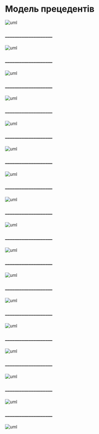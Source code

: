# Модель прецедентів

![uml](http://www.plantuml.com/plantuml/png/ZTFDgjf050VmlKyn-0AbVYz4B5rtwQvGeePIg2aOtQVHVgngLob8QIbzWJXDD3OVUON_UQDxPfW1xoKNhg0Cu__yvXp7JFsDizviL-zRpcBpOItQEAAY01bzf91sa8ZfIriulfZvxheb-6M3Fv6Yv7U2Cr8ATEYLupbl7-I-SwAW22L56WsO356PYXVBrJjFv_N7rdSNZk-AzdW-cRryytpyR3vvxU4FLqZJM8XCeC89EQF_UIMHuSgX2sBKgdCDg-ecicF8txgHp_HDpwZHYq39naaV5ADGUmalIaO_MRJJX7OD-eFJKbKm6EDCErYSzhnnHOxCGjqcg7S3SPQ-cd8zQ84KMgQ08ilqcfY-OVwYvkm14ZaTDFI42VjDui3-REgkaUAV4f7OwRWf0KaHxzIerCf-npMFzZveEcbeJlf5UzrcWVpU9IcSGaiCcuYH8OwgsPjBGAt7bdRq0XKIbR5_IMvRMddKchhUaX-DEm00)

### 
### ____________________
###

![uml](http://www.plantuml.com/plantuml/png/ZPFDgjfG4CVtFiN1lPJwlP1WwRfBTuKIDPH2JS7eheiqsezLxIe5AIsbBn3JgB7vy1LctgXpvfxZrN0kN44v_FtFx_mdCnbw2tk-MCxUrkp9ujrSr64B9VgGuWSCS0KnHFYvBcnFZ3ndNXFqqSOVi8U2lWaSO8y-crxOhlswulj6ZXn3A31ag4_804fLyMmwU-Eodt-MdZEnFKVK1sDhzFpLqy6JiVNIXTzK4QjW0QG2IjX1Hj1_T8eXXHEPZX31MIPdiAms8PiA-Ok3VCAlt2D3Zm8AOkpueWXogILqA0ZwKKER9cXBGR-JEvOL18pWWAiB7DSad223L8DQ9b3x2aHU_ABAkT4SzdTaz37KcBO9qr6OFt0cxuPIPBYHeCTqs34Hk_gnoLbJZh-I28cA9qC9Y34avGobEl5_LFDWzgxfffwwwIUkEMOEsSsG91m3ZUYP47s5sCgmLqEGJqDDY5lFALWYFNebANQioVqQezLADvQDzzRb7U2jlPTOaoUIU6shGhCgjAf2kteRZz6WTGrQxoQKnU67ZZkbz_e_)

### 
### ____________________
###

![uml](http://www.plantuml.com/plantuml/png/SoWkIImgAStDuIf8JCvEJ4zL27LsYJUivbA0WjBYrEJ4ubG59Piakr3dU2CR_IIxcBmByoysNDXmiUrYtuLDGBhfmWw52ziLBkoziE72nWlxG78Nze34jW0PUo_ikDYgf91Oh03Ihw2Sc9YQcfW8jg0MJ79XiqVF46AJmeK9O6DtNvm6j07JG4Cz8CHbXX7CZFb0HtLSRBwm2su2kXb6N12tm5s4C5otLBV63knuP74ZP767rBmKO2020000)

### 
### ____________________
###

![uml](http://www.plantuml.com/plantuml/png/SoWkIImgAStDuIf8JCvEJ4zLgEPIW8BIujJanE9K1IMR9BjGvtXJ6_qakvYy2uilxB_OS673XKqNTb_ilzXqOOV2XRr0xiOB-y32Uu02G5LRWCoz5tPSR5LII2nM06bNK4vCJ4rDJ0IRNmickR1PesS8jMZAXNr0Oq0MRG1R0p7puZImYH2Ls0qmWXem3-Y2VM1tzk4nn0Xa2DGy1RrIFJim6o5eX2Jea9gN0Wmi0000)

### 
### ____________________
###

![uml](http://www.plantuml.com/plantuml/png/SoWkIImgAStDuIf8JCvEJ4zLgEPIW8BIujJanE9K1IMR9BjGvtWB6_qakvYy2xCkRBtOSB7vmgOB6ousNTYXS67_nOOB6q3S2tikx8Z90vBxBcm1AG8hs0TKFEt29YM5n685a2aAoec9gQc9YM1hQi4a5pRRz0oXziq56hm5Y37jKm2AxxlOUB7fOZDGi1bi1KGhTXEDe2PE1shVU677nGP29bwSXZ3J26Gcr7W5lL8zEp0R8MY49EYGcfS235C0)

### 
### ____________________
###

![uml](http://www.plantuml.com/plantuml/png/ZPJFYfjG5CRtynGNrotDRBgGZ0oqcwxBh8kJSMZ16K7jebr5BScc92K40uN-ANq18man9iPNEEUDUkwvsiPWgDdaUl5yl-yxzrolFTzq_VSFzeLjtVlYhMNUMUw5g7xzU-VH5mF7TjohNgydl7SVhQlBvqR_rdZrKky_kpN4pOitbrtUXs-Gm0PII5GT_CAGdWuuX8nMcO03B667CUIqIY63hO0DrPIGOT29y1l7a6001HNda5MShnKZm10ZoSVn4wAh7LZ37f9EwZzWJJfhM97AdYtMX1d6j1jWH7e5nftKVfBI1YCA_9cg4WpFk-KsI3JEUNl8y0GAxX560eD_OJhYPzoY7KvmB2sp11CJ766C2-NchrGdpU_SUl9MEmjmH9OAQPuwj6NDfgJrU5UF73-R0zznXTRM1KsOdhZngk4Sa0tNiONMF4X-wVK7pxSUM90Bn5D3_UljxMM7eTo4d5Pp0JddA277Y0YBPlTLdIh0gNQ48OvYwogTUcZiyorOCGK_iPSzCOxbwnCuKM24tfg9_46f-ewJ4s4QhV_cu_65Kg8XLPUnFTNPK5yaWkykZRG452ebZrQzE5jTNomggbsGrbJgf8AY1Fnbu3FZkP8fO4cmWWh3zZvTqsJHH-qF)


### 
### ____________________
###
![uml](http://www.plantuml.com/plantuml/png/SYWkIImgAStDuSf9JIjHo4XDJ4ajubA00fkq_BmIXUJydFmYMmC30uNYpAfKMqCpEviaEqyNAnlz93k5KETuG2rLavCm58JtdEA5jI6H9MmyY4lTSe8k2WtWmeWXf2Oc_XWlyAZ5baBX2ZCtyfiP93GseHiJO_hUp7pVDz_CezkvR591B-GfeuIyLT8ZbRZPS4oPevGyZZcF6q5zyfGy3wM22ieFWC-qun0OGnvn94GylN3qOJUqeYtvHkXljE8G-Ib7gDa1AJzfjji8untr6UetV0zkpoD3gAfnbA3x51HB47hwHkBYu0N7Y3g4IydMS86l76fA56mvGXp7bEDE8qLpzMh33pnLTDYNgr6U9nppqq7WN1H1OWGof1sX6t6ywapWc4vc3GwUeDKI725mryfHXRmTtFokNIke6s5mpDTTFPvwJZPAB05fOSuLohwd0kwqQO7lL5CAVC5gjLEnGnqjb4bzkw-WGNKumIdJl6vEG3H6HvaDOwdoCPrQ9jmbHdMcqPuEQubmQ4mP_iXBCzhWbr3kRKlb0Mc_YAnKuLYroeYl1_KDE-j4_ilpENbz_Qe6AKKe0SbCD_EFe_Q6SNLdZIXGoRDpblxFI-Ythh1F-3dx0G00)
### 
### ____________________
###
![uml](http://www.plantuml.com/plantuml/png/SYWkIImgAStDuSf9JIjHo4XDJ4ajubA00fkq_BmIXUJydFmYMmC30uNYpAfKMqCpEviaEqyNAnlz93k5KETu8pqZGETaaDCm30NHg_W0Y0F0XeEmX6rFq4LJGykYAbA4KWa92k82RfNGfC7X2ZCtOcGhA94GM2pjdtdp_tmdHO4dE1omXujARD7nZXP7Wr8bZvgtIQ0tBk6OGGeSKKSS7eMRYP5nBgXik3mnU8qtgF01bqJVeXAdGaahJITIxv2pG2cQ5S-pIAAzY7GGgULAAiTvP8txCjXJQ9djPEtm3iS7ex2y3eqAbVoiqJUUDs5CYRXWmRNHFNPmCYa6EPucDPU705kk5QYNdXdga5w4R_wOEydZEInACOPrDVBW0ff77ZDnc-0nHbvFhlgN6CxJdtOx3QKpv3fsA4FZA_CzZWpZG6tmTif6bNk3p_xLqPv7-dWNFNUZaTMU25x0i0qdiMm6aTj1vB_I_hFkoqdwmkL-eTZq8ty1)
### 
### ____________________
###
![uml](http://www.plantuml.com/plantuml/png/SYWkIImgAStDuSf9JIjHo4XDJ4ajubA00fkq_BmIXUJydFmYMmC30uNYpAfKMqCpEviaEqyNAnlz93k5KETuG2Dbivem54JXLmckYr2xgvi-I9VjrYTmeGbL5qL1HA5WV-WBn63qcjJu2cVUg6VkO20bbBi9cV7ETpntZjw5dCSMAOx8aDeSDaYrmbbYFW-IQCLt5s7ls-jk4FTRffmRumo70ixeU4Cb8pWPIon6djv4-B8ESlmW3SD_82SenruI3bL4kTfuhtjBg7OFAE6GeR9sBupzIUwHt59U9LRpHiRA_4SuDky8kRNFIFLHqSjQDgrcG-qj_QsLCkU8icKCvocfJ1HktmXBMMDFVYAn7glHGHhlkXszEh-Z4pLaebQeCIBtv3MQoEV1qpMBlXwsUHpwZ-wnjTnGfU3RAaBXvIue98awVuEc_k0wVUCs8t4bwiZ5Ba9v6HnsLA_ZwNma2fQLMf2vDajPwCPs5XZR5aKNtNwG1PHip1I9pClAJ97oekogJNNpluUcRKNMlwn8ajgLTbW-3b2qn8Z8LiCqzS0byO_Z5m00)
### 
### ____________________
###
![uml](http://www.plantuml.com/plantuml/png/SYWkIImgAStDuSf9JIjHo4XDJ4ajubA00fkq_BmIXUJydFmYMmC30uNYpAfKMqCpEviaEqyNAnlz93k5KETu4q0fvPEJC116yRsdQDYuCIIwj1iFerjFm8AM22w89CIKn0JHU86XeJAqq5xXlHlvVPsAaXASnB1X_l1xxyttWizzp66mHWhZVeUPh0jOFi8mXWsGeyGM6NQoDEmpwNfnFpY2OOGTh21iGtz1oRxG8yOSg2f75m7UtGuo4J9--0Ko0MLO2MQBKb1s7_ogU-a7UHF0MW05ntMuUE_o87A0IaqZr_IeKEYHh3S1LYW3-Mwmr60Sw8xHGpxuMPWg5mMVE1Av9604Mx-DuP09PusZgGYl6770MA_jqLuQhpe6VQF6jN266i6D4vjQun1vTt_xNRfwtJiskLvzT8svgugev31yrigeN8LS7gJpgr7sQACwePCuh443TybHOYdg1fzE86NYHFIz2qvaHpwbjY7ys-_KtLKx7BViXFyEx2nNjU7KXJwTSQ52ICyvqJeAKEDekN-AbhVTAAFb_cGbmxCR6Qpygtm1)
### 
### ____________________
###
![uml](http://www.plantuml.com/plantuml/png/SYWkIImgAStDuSf9JIjHo4XDJ4ajubA00fkq_BmIXUJydFmYMmC30uNYpAfKMqCpEviaEqyNAnlz93k5KETuKpr3G2FbavCm58JnlQTuOMqyW6myZ6uz0GkW2Xi32I5b8_w95oWDbKVXjLVuvaREdrPJO-hRTHg-tpVppT0O1RR8S42Ep9HOey8UcRoXARpJ8b1w5KNxe3dh9WZmAE4RvZCA11IC-aH1uqk7TtYQCB_06LaS-bMa0g64HHNoR_oAKkmPbp2GEusYlJ7fmAGJFR6AHsrOMoFZw73MIJpo9WDuUfJ7gYrnrD9Xfndwk3bM6is95ZINRfruq9GITfjHIfj_XehoUD4Lo2JM9dDckeECnimzgaSNUNT_snwQrgFVMnlfwsjixJ3OeUIdjKEfLZLAIjm06xiT18cLbLv-_7UOWw4vTQ-XzH5GRT68YonbHsCpbz1gL2nAiNCuT3srxq3BOVyWAo72AtCTI-nfc8F1tbWFg1XxfaIcFT7IWBLj9BAzpO-25WBbJXn2R_fsDQXb9kIMVM_AzdStKeWuVRlMbkA75pTyD_oX-W80)
### 
### ____________________
###
![uml](http://www.plantuml.com/plantuml/png/ZPDDJi9G58NdhEA5iK4WqG4_X4GdBi2n0IdH1261EZ4CA1YS64W8WOcWnWrKOwNy5BPmxuuyjpmH74YPqBxqVEVSdvUjcRcgUNjJ2fMCegckZ5p1g8QK_gMAbRAfBYkbIZKTZKPLxVhEICUECwbyvkmqaJhCPzJvoSLH91v4GIEoQK8VPA-LD2QFbdYVSqTEkKckKlI9hpmUH08Xt_W1GWiWbsRaQl0JEJXnWFeYXni7Ybx9PGi63Yt83eP-5gb0k0MHv7Gt5SSZiK2C5-WdqC_v4UQeK0VihsjKmEeMa1Eyw9uKArr3yK91_IutOMDpcmSyr2Oz7Y2ynIrOuxCDEf37c2qTJLexLU2q9ICy6k1EVOzTf54k_EoF_rx_EuUwVvoWqNhMS9ZXgQ_m9rOhcd5BXQad6dzQhg89BM273E6aXkwCSWi95u7nFIqnjmLGE9bpLnWshNGj4iZZRlB_XCDV1NS4Yk4fylRabdxJ2kOsX9Z8lj1R-oyqlVXAah_BLS4-94DPj1NNyni0)
### 
### ____________________
###
![uml](http://www.plantuml.com/plantuml/png/SYWkIImgAStDuSf9JIjHo4XDJ4ajubA00fkq_BmIXUJydFmYMmC30uNYpAfKMqCpEviaEqyNAnlz93k5KETuCq3ZL92JG104xxvYmjcGw54kFaQlle03B8eN8WanoqL4umTQiiYmoy8NgdzaJKz4bXYS0ydGCrNLLTsRyXup25POG28E4yrHO8Sj5dOIpU0TQeX3oUe6IzIiYVOqRoT9VEWZHFlayAJmKGWlWOY_0bzOQk_SuHrU-vgnje6aKSy3D93eW23s3B_tVzc-IE9u8tv5VAKZyvNzdOIE77OKeuTWdHSLWPPBWQqbX4ziUJS85GbszI7DniIIgVI9ITMQE-qJcx4dqQ7cEZtiY14DD0lFzjH96gys0PgnEQofeSDemEoiJQD9UNjtyxDwzhzxFBIkbQymYsj2XPAdPuVIf7Oe6KQhcQIDsBSwaR4vz0C-5CQazo5IR6AebOuTLf38PPtKg7NSETtUz1V1Y4cQGJYmfAOfBWJw_vkUDvT3nu5pSRn4fxUbStRDqFdTVmC0)
### 
### ____________________
###
![uml](http://www.plantuml.com/plantuml/png/SYWkIImgAStDuSf9JIjHo4XDJ4ajubA00fkq_BmIXUJydFmYMmC30uNYpAfKMqCpEviaEqyNAnlz93k5KETuGEFKZjCm44HxJh5AZMWea733OQ3b12dyWT0WB4N8RaW2uW8cYiacnlOLtjo8Drudn1JM5b7si-ypRyPNFk-nG84jrYWS3ajvG2CXVb39YvvB36lqYMGINtXnVieJSH5gMEnXU-OtbAZvs-0RfOJd1X-m4f6_f5hXHxrIg998Gb13W_POyAKNmplHMw8hUQOqotDuvAv2WvO2z2sXP6XHgMlkTuR66yDrWIzDI18zAVHI7ltCpvLNSsK-jMH68c9ZIUXYHksyTpAdy8R191BhioErbyPISzTWUjVacMa9rD22Tft6aFBk_lOmOTr--hzLq-xu6Wit3LJOS_Lg-ATIBSDApEHaTEnWQ2Q1ents-uIKEaftWBjaAqd9mCkshqOjrP86unxpFmHp9YbxR52FEdU9Q-C9NZltuwPNmncHL3dxSaS79JYxOTpyi7y1)
### 
### ____________________
###
![uml](http://www.plantuml.com/plantuml/png/SYWkIImgAStDuSf9JIjHo4XDJ4ajubA00fkq_BmIXUJydFmYMmC30uNYpAfKMqCpEviaEqyNAnlz93k5KETu2pr08sMJap0KHU6vgtXXR4oSoiI5EDGfAs1GQ007H0qnc1Zn9swWr5OAj8yjdBiZpxjjCUL7tu11R_k-Szwv9vpxdC0C4HQ84PKdzJdXZnFf8pFOI50-6iwjzAGl8OVXcHV-KqO4zL0WmmfP9V90L2vJ539LOA1YLe9JWmzaReOKEI8_aJUaHAH8w2o7HRmLcb0a8Iuaa69-k7UY5aIjPSnZT5R1dfr3P6K46j38mAhzp9b5t4Zh1HO9qj_B-LvdebcjvKv6phHXV9bAHZ9aO4-7xxP5UscywauObMvcIGqP8aL1ZO3SfMeqaJUTwxgA-jmzliQkVd1HBqO6BWgzn5XRP5oHE9jNkxRuSiCL8imT3wcxRzjNPgO3eXn17WdIkssmaj2qjD9hlhYjzuQ2hFkTFhTgkKO1QmaDspdM_NwhJ6bTyofK2ejoMvlAYqLkhZg8fKVd0zhQBn3FniQrp23VxOjxvvq1IwDn1chja1IYIgZOYOiMzmDBoe_-Q_JVgIdeg2496_Hydzu-kMJh-4Vu0m00)
### 
### ____________________
###
![uml](http://www.plantuml.com/plantuml/png/SYWkIImgAStDuSf9JIjHo4XDJ4ajubA00fkq_BmIXUJydFmYMmC30uNYpAfKMqCpEviaEqyNAnlz93k5KETu2pr08sMpkpGKHF6zJt73shXmAHiVnALkUG8Mb0PqGTGG0eaHF-8Bb5ha0crvXJDlv9bfRsEnVt9tS7ldTsREdFPbJ0Nso712Zgofn8x_3_0oGoPpU8UR_jGB3WLgIMGkAG_J5r7uN_AUe0GLF2xmhSXdeahPefAj0KsCyDbpXv_mUeOZIcHn8jzn9EA8Gb8MrSWxeJL52k9I0YaMX_j1r8cegwnOnivQs5UY2vKAtJhaNVCU-RzUQQ6pEJ9zy4MlmxVkyG9juO1n_QpDkwjyP16781PUEQGiQU1kUDOE7QNnpNP4wsnJPsrzoGuhQip8FPj67_bkyZP4q_vFdrxhr2wy2ekIXJffGwmiLKw3nRD3k_iQl_NmebbK7aiuxpXMPcy7H2b1DWJPR3TS97KZY_oL3pw4PQ0YwzDTlaT1hXV8865cQyUsyJycqxHkVbKcXLEphLlRIutIlPaWbuITBzZM_wbWRTw41-LztFHPj0SQcl0URmQo6pAAgc-MDjYtoxu8Wz-30UXZrmpLDKNwO5yujm4mGARcIFAGgnijbDah6NpjnizUCxZyjlu5)
### 
### ____________________
###
![uml]()



